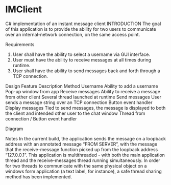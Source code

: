 # IMClient
C# implementation of an instant message client
INTRODUCTION
The goal of this application is to provide the ability for two users to communicate over an internal-network connection, on the same access point. 

Requirements
1. User shall have the ability to select a username via GUI interface.
2. User must have the ability to receive messages at all times during runtime.
3. User shall have the ability to send messages back and forth through a TCP connection.


Design
Feature
Description
Method
Username
Ability to add a username
Pop-up window from app
Receive messages
Ability to receive a message from other client
Several thread launched at runtime
Send messages
User sends a message string over an TCP connection
Button event handler
Display messages
Tied to send messages, the message is displayed to both the client and intended other user to the chat window
Thread from connection / Button event handler



Diagram



Notes
In the current build, the application sends the message on a loopback address with an annotated message “FROM SERVER”, with the message that the receive-message function picked up from the loopback address “127.0.0.1”. 
This application is multithreaded - with both the main application thread and the receive-messages thread running simultaneously. In order for two threads to communicate with the same physical object on a windows form application (a text label, for instance), a safe thread sharing method has been implemented.  

